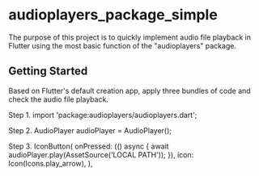 # audioplayers_package_simple

The purpose of this project is to quickly implement audio file playback in Flutter using the most basic function of the "audioplayers" package.

## Getting Started

Based on Flutter's default creation app, apply three bundles of code and check the audio file playback.

Step 1.
import 'package:audioplayers/audioplayers.dart';

Step 2.
  AudioPlayer audioPlayer = AudioPlayer();

Step 3.
            IconButton(
              onPressed: (() async {
                await audioPlayer.play(AssetSource('LOCAL PATH'));
              }),
              icon: Icon(Icons.play_arrow),
            ),
